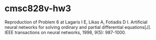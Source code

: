 # cmsc828v-hw3

Reproduction of Problem 6 at Lagaris I E, Likas A, Fotiadis D I. Artificial neural networks for solving ordinary and partial differential equations[J]. IEEE transactions on neural networks, 1998, 9(5): 987-1000.